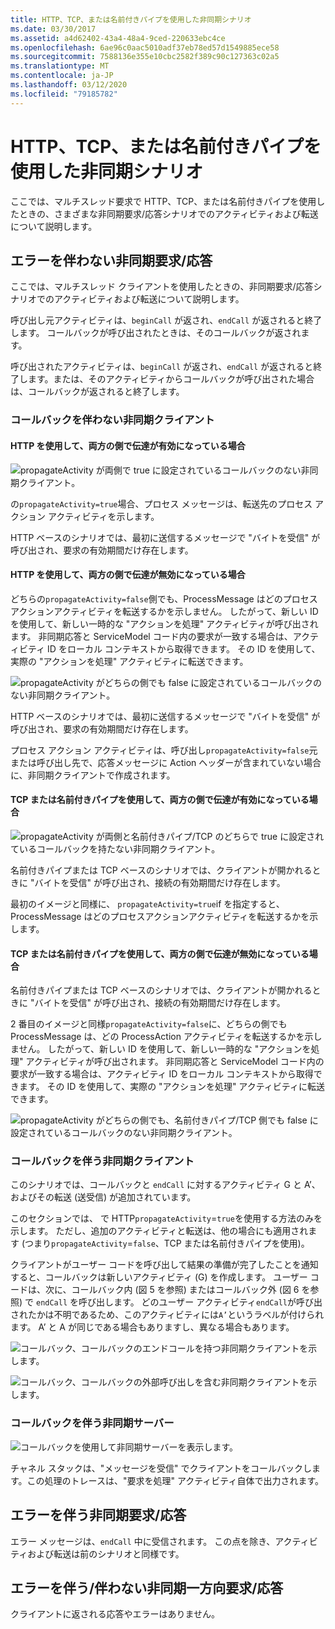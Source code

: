 ```yaml
---
title: HTTP、TCP、または名前付きパイプを使用した非同期シナリオ
ms.date: 03/30/2017
ms.assetid: a4d62402-43a4-48a4-9ced-220633ebc4ce
ms.openlocfilehash: 6ae96c0aac5010adf37eb78ed57d1549885ece58
ms.sourcegitcommit: 7588136e355e10cbc2582f389c90c127363c02a5
ms.translationtype: MT
ms.contentlocale: ja-JP
ms.lasthandoff: 03/12/2020
ms.locfileid: "79185782"
---
```

# <a name="asynchronous-scenarios-using-http-tcp-or-named-pipe"></a>HTTP、TCP、または名前付きパイプを使用した非同期シナリオ
ここでは、マルチスレッド要求で HTTP、TCP、または名前付きパイプを使用したときの、さまざまな非同期要求/応答シナリオでのアクティビティおよび転送について説明します。  
  
## <a name="asynchronous-requestreply-without-errors"></a>エラーを伴わない非同期要求/応答  
 ここでは、マルチスレッド クライアントを使用したときの、非同期要求/応答シナリオでのアクティビティおよび転送について説明します。  
  
 呼び出し元アクティビティは、`beginCall` が返され、`endCall` が返されると終了します。 コールバックが呼び出されたときは、そのコールバックが返されます。  
  
 呼び出されたアクティビティは、`beginCall` が返され、`endCall` が返されると終了します。または、そのアクティビティからコールバックが呼び出された場合は、コールバックが返されると終了します。  
  
### <a name="asynchronous-client-without-callback"></a>コールバックを伴わない非同期クライアント  
  
#### <a name="propagation-is-enabled-on-both-sides-using-http"></a>HTTP を使用して、両方の側で伝達が有効になっている場合  
 ![propagateActivity が両側で true に設定されているコールバックのない非同期クライアント。](./media/asynchronous-scenarios-using-http-tcp-or-named-pipe/asynchronous-client-no-callback.gif)
  
 の`propagateActivity=true`場合、プロセス メッセージは、転送先のプロセス アクション アクティビティを示します。  
  
 HTTP ベースのシナリオでは、最初に送信するメッセージで "バイトを受信" が呼び出され、要求の有効期間だけ存在します。  
  
#### <a name="propagation-is-disabled-on-either-sides-using-http"></a>HTTP を使用して、両方の側で伝達が無効になっている場合  
 どちらの`propagateActivity=false`側でも、ProcessMessage はどのプロセスアクションアクティビティを転送するかを示しません。 したがって、新しい ID を使用して、新しい一時的な "アクションを処理" アクティビティが呼び出されます。 非同期応答と ServiceModel コード内の要求が一致する場合は、アクティビティ ID をローカル コンテキストから取得できます。 その ID を使用して、実際の "アクションを処理" アクティビティに転送できます。  
  
 ![propagateActivity がどちらの側でも false に設定されているコールバックのない非同期クライアント。](./media/asynchronous-scenarios-using-http-tcp-or-named-pipe/asynchronous-scenario-propagation-disabled-either-side.gif)  

 HTTP ベースのシナリオでは、最初に送信するメッセージで "バイトを受信" が呼び出され、要求の有効期間だけ存在します。  
  
 プロセス アクション アクティビティは、呼び出し`propagateActivity=false`元または呼び出し先で、応答メッセージに Action ヘッダーが含まれていない場合に、非同期クライアントで作成されます。  
  
#### <a name="propagation-is-enabled-on-both-sides-using-tcp-or-named-pipe"></a>TCP または名前付きパイプを使用して、両方の側で伝達が有効になっている場合  
 ![propagateActivity が両側と名前付きパイプ/TCP のどちらで true に設定されているコールバックを持たない非同期クライアント。](./media/asynchronous-scenarios-using-http-tcp-or-named-pipe/asynchronous-scenario-propagation-enabled-using-tcp.gif)  
  
 名前付きパイプまたは TCP ベースのシナリオでは、クライアントが開かれるときに "バイトを受信" が呼び出され、接続の有効期間だけ存在します。  
  
 最初のイメージと同様に、 `propagateActivity=true`if を指定すると、ProcessMessage はどのプロセスアクションアクティビティを転送するかを示します。  
  
#### <a name="propagation-is-disabled-on-either-sides-using-tcp-or-named-pipe"></a>TCP または名前付きパイプを使用して、両方の側で伝達が無効になっている場合  
 名前付きパイプまたは TCP ベースのシナリオでは、クライアントが開かれるときに "バイトを受信" が呼び出され、接続の有効期間だけ存在します。  
  
 2 番目のイメージと同様`propagateActivity=false`に、どちらの側でも ProcessMessage は、どの ProcessAction アクティビティを転送するかを示しません。 したがって、新しい ID を使用して、新しい一時的な "アクションを処理" アクティビティが呼び出されます。 非同期応答と ServiceModel コード内の要求が一致する場合は、アクティビティ ID をローカル コンテキストから取得できます。 その ID を使用して、実際の "アクションを処理" アクティビティに転送できます。  
  
 ![propagateActivity がどちらの側でも、名前付きパイプ/TCP 側でも false に設定されているコールバックのない非同期クライアント。](./media/asynchronous-scenarios-using-http-tcp-or-named-pipe/asynchronous-scenario-propagation-disabled-using-tcp.gif)  

### <a name="asynchronous-client-with-callback"></a>コールバックを伴う非同期クライアント  
 このシナリオでは、コールバックと `endCall` に対するアクティビティ G と A’、およびその転送 (送受信) が追加されています。  
  
 このセクションでは、 で HTTP`propagateActivity`=`true`を使用する方法のみを示します。 ただし、追加のアクティビティと転送は、他の場合にも適用されます (つまり`propagateActivity`=`false`、TCP または名前付きパイプを使用)。  
  
 クライアントがユーザー コードを呼び出して結果の準備が完了したことを通知すると、コールバックは新しいアクティビティ (G) を作成します。 ユーザー コードは、次に、コールバック内 (図 5 を参照) またはコールバック外 (図 6 を参照) で `endCall` を呼び出します。 どのユーザー アクティビティ`endCall`が呼び出されたかは不明であるため、このアクティビティには`A’`というラベルが付けられます。 A’ と A が同じである場合もありますし、異なる場合もあります。  
  
 ![コールバック、コールバックのエンドコールを持つ非同期クライアントを示します。](./media/asynchronous-scenarios-using-http-tcp-or-named-pipe/asynchronous-client-callback-endcall-in-callback.gif)  

 ![コールバック、コールバックの外部呼び出しを含む非同期クライアントを示します。](./media/asynchronous-scenarios-using-http-tcp-or-named-pipe/asynchronous-client-callback-endcall-outside-callback.gif)  

### <a name="asynchronous-server-with-callback"></a>コールバックを伴う非同期サーバー  
 ![コールバックを使用して非同期サーバーを表示します。](./media/asynchronous-scenarios-using-http-tcp-or-named-pipe/asynchronous-server-callback.gif)  

 チャネル スタックは、"メッセージを受信" でクライアントをコールバックします。この処理のトレースは、"要求を処理" アクティビティ自体で出力されます。  
  
## <a name="asynchronous-requestreply-with-errors"></a>エラーを伴う非同期要求/応答  
 エラー メッセージは、`endCall` 中に受信されます。 この点を除き、アクティビティおよび転送は前のシナリオと同様です。  
  
## <a name="asynchronous-one-way-with-or-without-errors"></a>エラーを伴う/伴わない非同期一方向要求/応答  
 クライアントに返される応答やエラーはありません。
